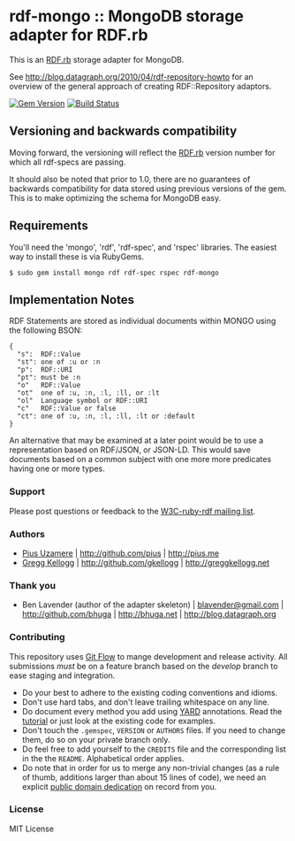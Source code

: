 # rdf-mongo :: MongoDB storage adapter for RDF.rb

This is an [RDF.rb][] storage adapter for MongoDB.

See <http://blog.datagraph.org/2010/04/rdf-repository-howto> for an overview of the general approach of creating RDF::Repository adaptors.

[![Gem Version](https://badge.fury.io/rb/rdf-mongo.png)](http://badge.fury.io/rb/rdf-mongo)
[![Build Status](https://travis-ci.org/ruby-rdf/rdf-mongo.png?branch=master)](http://travis-ci.org/ruby-rdf/rdf-mongo)

## Versioning and backwards compatibility

Moving forward, the versioning will reflect the [RDF.rb][] version number for which all rdf-specs are passing.

It should also be noted that prior to 1.0, there are no guarantees of backwards compatibility for data stored using previous versions of the gem.  This is to make optimizing the schema for MongoDB easy.

## Requirements

You'll need the 'mongo', 'rdf', 'rdf-spec', and 'rspec' libraries.  The easiest way to install these is via RubyGems.

    $ sudo gem install mongo rdf rdf-spec rspec rdf-mongo

## Implementation Notes

RDF Statements are stored as individual documents within MONGO using the following BSON:

    {
      "s":  RDF::Value
      "st": one of :u or :n
      "p":  RDF::URI
      "pt": must be :n
      "o"   RDF::Value
      "ot"  one of :u, :n, :l, :ll, or :lt
      "ol"  Language symbol or RDF::URI
      "c"   RDF::Value or false
      "ct": one of :u, :n, :l, :ll, :lt or :default
    }

An alternative that may be examined at a later point would be to use a representation based on RDF/JSON,
or JSON-LD. This would save documents based on a common subject with 
one more more predicates having one or more types.

### Support

Please post questions or feedback to the [W3C-ruby-rdf mailing list][].

### Authors
 * [Pius Uzamere][] | <http://github.com/pius> | <http://pius.me>
 * [Gregg Kellogg][] | <http://github.com/gkellogg> | <http://greggkellogg.net>

### Thank you

* Ben Lavender (author of the adapter skeleton) | <blavender@gmail.com> | <http://github.com/bhuga> | <http://bhuga.net> | <http://blog.datagraph.org>

### Contributing

This repository uses [Git Flow](https://github.com/nvie/gitflow) to mange development and release activity. All submissions _must_ be on a feature branch based on the _develop_ branch to ease staging and integration.

* Do your best to adhere to the existing coding conventions and idioms.
* Don't use hard tabs, and don't leave trailing whitespace on any line.
* Do document every method you add using [YARD][] annotations. Read the
  [tutorial][YARD-GS] or just look at the existing code for examples.
* Don't touch the `.gemspec`, `VERSION` or `AUTHORS` files. If you need to
  change them, do so on your private branch only.
* Do feel free to add yourself to the `CREDITS` file and the corresponding
  list in the the `README`. Alphabetical order applies.
* Do note that in order for us to merge any non-trivial changes (as a rule
  of thumb, additions larger than about 15 lines of code), we need an
  explicit [public domain dedication][PDD] on record from you.

### License

MIT License

[W3C-ruby-rdf mailing list]:        http://lists.w3.org/Archives/Public/public-rdf-ruby/
[Pius Uzamere]: http://pius.me
[Gregg Kellogg]: http://greggkellogg.net/me
[RDF.rb]:           http://rdf.rubyforge.org/
[YARD]:             http://yardoc.org/
[YARD-GS]:          http://rubydoc.info/docs/yard/file/docs/GettingStarted.md
[PDD]:              http://lists.w3.org/Archives/Public/public-rdf-ruby/2010May/0013.html
